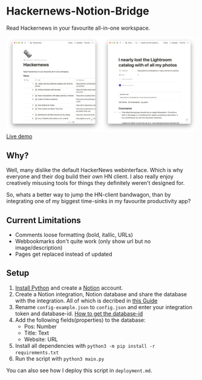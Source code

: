 # Hackernews-Notion-Bridge

Read Hackernews in your favourite all-in-one workspace.

![Screenshot](screenshot.png)
[Live demo](https://flofriday.notion.site/Hackernews-d67b266a89e047ff81226b36d28a7cc4)

## Why?

Well, many dislike the default HackerNews webinterface. Which is why everyone
and their dog build their own HN client. I also really enjoy creatively
misusing tools for things they definitely weren't designed for.

So, whats a better way to jump the HN-client bandwagon, than by integrating one
of my biggest time-sinks in my favourite productivity app?

## Current Limitations

- Comments loose formatting (bold, itallic, URLs)
- Webbookmarks don't quite work (only show url but no image/description)
- Pages get replaced instead of updated

## Setup

1. [Install Python](https://www.python.org/downloads/) and create a [Notion](https://www.notion.so/) account.
2. Create a Notion integration, Notion database and share the database with the
   integration. All of which is decribed in [this Guide](https://developers.notion.com/docs/getting-started#getting-started)
3. Rename `config-example.json` to `config.json` and enter your integration
   token and database-id. [How to get the database-id](https://developers.notion.com/docs/getting-started#step-2-share-a-database-with-your-integration)
4. Add the following fields(properties) to the database:
   - Pos: Number
   - Title: Text
   - Website: URL
5. Install all dependencies with `python3 -m pip install -r requirements.txt`
6. Run the script with `python3 main.py`

You can also see how I deploy this script in `deployment.md`.

